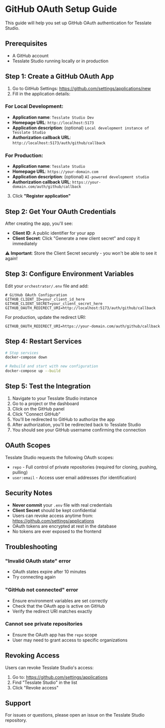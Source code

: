 # GitHub OAuth Setup Guide

This guide will help you set up GitHub OAuth authentication for Tesslate Studio.

## Prerequisites

- A GitHub account
- Tesslate Studio running locally or in production

## Step 1: Create a GitHub OAuth App

1. Go to GitHub Settings: https://github.com/settings/applications/new
2. Fill in the application details:

### For Local Development:
- **Application name**: `Tesslate Studio Dev`
- **Homepage URL**: `http://localhost:5173`
- **Application description**: (optional) `Local development instance of Tesslate Studio`
- **Authorization callback URL**: `http://localhost:5173/auth/github/callback`

### For Production:
- **Application name**: `Tesslate Studio`
- **Homepage URL**: `https://your-domain.com`
- **Application description**: (optional) `AI-powered development studio`
- **Authorization callback URL**: `https://your-domain.com/auth/github/callback`

3. Click **"Register application"**

## Step 2: Get Your OAuth Credentials

After creating the app, you'll see:
- **Client ID**: A public identifier for your app
- **Client Secret**: Click "Generate a new client secret" and copy it immediately

⚠️ **Important**: Store the Client Secret securely - you won't be able to see it again!

## Step 3: Configure Environment Variables

Edit your `orchestrator/.env` file and add:

```env
# GitHub OAuth Configuration
GITHUB_CLIENT_ID=your_client_id_here
GITHUB_CLIENT_SECRET=your_client_secret_here
GITHUB_OAUTH_REDIRECT_URI=http://localhost:5173/auth/github/callback
```

For production, update the redirect URI:
```env
GITHUB_OAUTH_REDIRECT_URI=https://your-domain.com/auth/github/callback
```

## Step 4: Restart Services

```bash
# Stop services
docker-compose down

# Rebuild and start with new configuration
docker-compose up --build
```

## Step 5: Test the Integration

1. Navigate to your Tesslate Studio instance
2. Go to a project or the dashboard
3. Click on the GitHub panel
4. Click "Connect GitHub"
5. You'll be redirected to GitHub to authorize the app
6. After authorization, you'll be redirected back to Tesslate Studio
7. You should see your GitHub username confirming the connection

## OAuth Scopes

Tesslate Studio requests the following OAuth scopes:
- `repo` - Full control of private repositories (required for cloning, pushing, pulling)
- `user:email` - Access user email addresses (for identification)

## Security Notes

- **Never commit** your `.env` file with real credentials
- **Client Secret** should be kept confidential
- Users can revoke access anytime from: https://github.com/settings/applications
- OAuth tokens are encrypted at rest in the database
- No tokens are ever exposed to the frontend

## Troubleshooting

### "Invalid OAuth state" error
- OAuth states expire after 10 minutes
- Try connecting again

### "GitHub not connected" error
- Ensure environment variables are set correctly
- Check that the OAuth app is active on GitHub
- Verify the redirect URI matches exactly

### Cannot see private repositories
- Ensure the OAuth app has the `repo` scope
- User may need to grant access to specific organizations

## Revoking Access

Users can revoke Tesslate Studio's access:
1. Go to: https://github.com/settings/applications
2. Find "Tesslate Studio" in the list
3. Click "Revoke access"

## Support

For issues or questions, please open an issue on the Tesslate Studio repository.